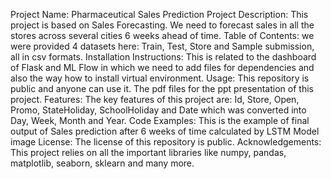 Project Name: Pharmaceutical Sales Prediction
Project Description: This project is based on Sales Forecasting. We need to forecast sales in all the stores across several cities 6 weeks ahead of time.
Table of Contents: we were provided 4 datasets here: Train, Test, Store and Sample submission, all in csv formats.
Installation Instructions: This is related to the dashboard of Flask and ML Flow in which we need to add files for dependencies and also the way how to install virtual environment.
Usage: This repository is public and anyone can use it. The pdf files for the ppt presentation of this project.
Features: The key features of this project are: Id, Store, Open, Promo, StateHoliday, SchoolHoliday and Date which was converted into Day, Week, Month and Year.
Code Examples: This is the example of final output of Sales prediction after 6 weeks of time calculated by LSTM Model image
License: The license of this repository is public.
Acknowledgements: This project relies on all the important libraries like numpy, pandas, matplotlib, seaborn, sklearn and many more.
